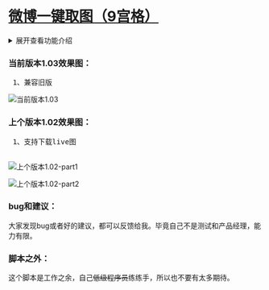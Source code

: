 # [微博一键取图（9宫格）](https://greasyfork.org/zh-CN/scripts/454816)

<details>
<summary>展开查看功能介绍</summary>
<pre>
1、下载图片（1.01）
2、支持最多18图下载（1.01）
3、不支持下载视频（1.01）
4、支持下载live图（1.02）
5、兼容旧版（1.03）
</pre>
</details>

### 当前版本1.03效果图：

<pre>
 1、兼容旧版
</pre>
![当前版本1.03][1.03]

### 上个版本1.02效果图：

<pre>
 1、支持下载live图
 </pre>

![上个版本1.02-part1][1.02-part1]

![上个版本1.02-part2][1.02-part2]

### bug和建议：

大家发现bug或者好的建议，都可以反馈给我。毕竟自己不是测试和产品经理，能力有限。

### 脚本之外：

这个脚本是工作之余，自己<del>低级程序员</del>练练手，所以也不要有太多期待。
<!-- weibo/wb -->
[1.03]:https://wah0713.github.io/getWeiboImage/image/1.03.png
[1.02-part1]:https://wah0713.github.io/getWeiboImage/image/1.02-part1.png
[1.02-part2]:https://wah0713.github.io/getWeiboImage/image/1.02-part2.png
